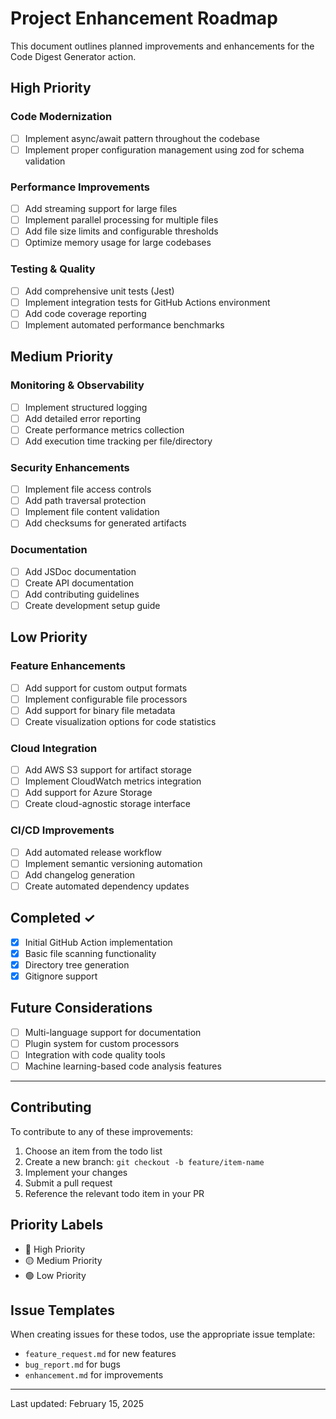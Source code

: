 # Project Enhancement Roadmap

This document outlines planned improvements and enhancements for the Code Digest Generator action.

## High Priority

### Code Modernization

- [ ] Implement async/await pattern throughout the codebase
- [ ] Implement proper configuration management using zod for schema validation

### Performance Improvements

- [ ] Add streaming support for large files
- [ ] Implement parallel processing for multiple files
- [ ] Add file size limits and configurable thresholds
- [ ] Optimize memory usage for large codebases

### Testing & Quality

- [ ] Add comprehensive unit tests (Jest)
- [ ] Implement integration tests for GitHub Actions environment
- [ ] Add code coverage reporting
- [ ] Implement automated performance benchmarks

## Medium Priority

### Monitoring & Observability

- [ ] Implement structured logging
- [ ] Add detailed error reporting
- [ ] Create performance metrics collection
- [ ] Add execution time tracking per file/directory

### Security Enhancements

- [ ] Implement file access controls
- [ ] Add path traversal protection
- [ ] Implement file content validation
- [ ] Add checksums for generated artifacts

### Documentation

- [ ] Add JSDoc documentation
- [ ] Create API documentation
- [ ] Add contributing guidelines
- [ ] Create development setup guide

## Low Priority

### Feature Enhancements

- [ ] Add support for custom output formats
- [ ] Implement configurable file processors
- [ ] Add support for binary file metadata
- [ ] Create visualization options for code statistics

### Cloud Integration

- [ ] Add AWS S3 support for artifact storage
- [ ] Implement CloudWatch metrics integration
- [ ] Add support for Azure Storage
- [ ] Create cloud-agnostic storage interface

### CI/CD Improvements

- [ ] Add automated release workflow
- [ ] Implement semantic versioning automation
- [ ] Add changelog generation
- [ ] Create automated dependency updates

## Completed ✓

- [x] Initial GitHub Action implementation
- [x] Basic file scanning functionality
- [x] Directory tree generation
- [x] Gitignore support

## Future Considerations

- [ ] Multi-language support for documentation
- [ ] Plugin system for custom processors
- [ ] Integration with code quality tools
- [ ] Machine learning-based code analysis features

---

## Contributing

To contribute to any of these improvements:

1. Choose an item from the todo list
2. Create a new branch: `git checkout -b feature/item-name`
3. Implement your changes
4. Submit a pull request
5. Reference the relevant todo item in your PR

## Priority Labels

- 🔴 High Priority
- 🟡 Medium Priority
- 🟢 Low Priority

## Issue Templates

When creating issues for these todos, use the appropriate issue template:

- `feature_request.md` for new features
- `bug_report.md` for bugs
- `enhancement.md` for improvements

---

Last updated: February 15, 2025
